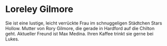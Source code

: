 # Loreley Gilmore

Sie ist eine lustige, leicht verrückte Frau im schnuggeligen Städtchen Stars Hollow.
Mutter von Rory Gilmore, die gerade in Hardford auf die Chilton geht.
Aktueller Freund ist Max Medina. Ihren Kaffee trinkt sie gerne bei Lukes.
